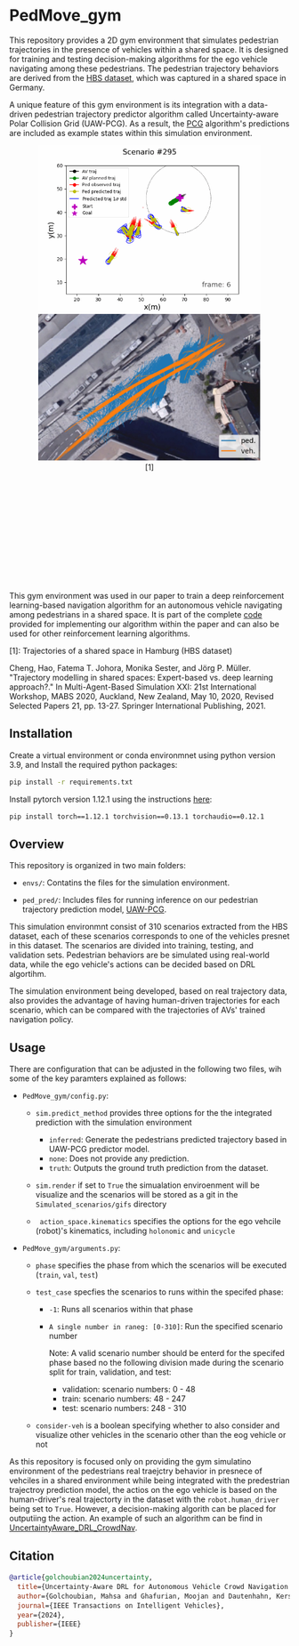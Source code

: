 # PedMove_gym

This repository provides a 2D gym environment that simulates pedestrian trajectories in the presence of vehicles within a shared space. It is designed for training and testing decision-making algorithms for the ego vehicle navigating among these pedestrians. The pedestrian trajectory behaviors are derived from the [HBS dataset](https://leopard.tu-braunschweig.de/receive/dbbs_mods_00069907), which was captured in a shared space in Germany.


A unique feature of this gym environment is its integration with a data-driven pedestrian trajectory predictor algorithm called Uncertainty-aware Polar Collision Grid (UAW-PCG). As a result, the [PCG](https://github.com/Golchoubian/PolarCollisionGrid-UncertaintyAware) algorithm's predictions are included as example states within this simulation environment.

<div style="display: block; margin: 0 auto; text-align: center; padding-bottom: 200px;">
    <img src="images/scenario295.gif" alt="scenario295" width="400"> 
    <img src="images/HBS.png" alt="HBS" width="400"> 
    <figcaption>[1]</figcaption>
</div>


This gym environment was used in our paper to train a deep reinforcement learning-based navigation algorithm for an autonomous vehicle navigating among pedestrians in a shared space. It is part of the complete [code](https://github.com/Golchoubian/UncertaintyAware_DRL_CrowdNav) provided for implementing our algorithm within the paper and can also be used for other reinforcement learning algorithms.


[1]: Trajectories of a shared space in Hamburg (HBS dataset) 

Cheng, Hao, Fatema T. Johora, Monika Sester, and Jörg P. Müller. "Trajectory modelling in shared spaces: Expert-based vs. deep learning approach?." In Multi-Agent-Based Simulation XXI: 21st International Workshop, MABS 2020, Auckland, New Zealand, May 10, 2020, Revised Selected Papers 21, pp. 13-27. Springer International Publishing, 2021.

## Installation

Create a  virtual environment or conda environmnet using python version 3.9, and Install the required python packages:

```bash
pip install -r requirements.txt
```

Install pytorch version 1.12.1 using the instructions [here](https://pytorch.org/get-started/previous-versions/#v1121):

```bash
pip install torch==1.12.1 torchvision==0.13.1 torchaudio==0.12.1

```

## Overview

This repository is organized in two main folders:

* `envs/`: Contatins the files for the simulation environment.

* `ped_pred/`: Includes files for running inference on our pedestrian trajectory prediction model, [UAW-PCG](https://github.com/Golchoubian/PolarCollisionGrid-UncertaintyAware).

This simulation environmnt consist of 310 scenarios extracted from the HBS dataset, each of these scenarios corresponds to one of the vehicles presnet in this dataset. The scenarios are divided into training, testing, and validation sets. Pedestrian behaviors are be simulated using real-world data, while the ego vehicle's actions can be decided based on DRL algortihm. 

The simulation environment being developed, based on real trajectory data, also provides the advantage of having human-driven trajectories for each scenario, which can be compared with the trajectories of AVs' trained navigation policy. 

## Usage

There are configuration that can be adjusted in the following two files, wih some of the key paramters explained as follows:

* `PedMove_gym/config.py`: 

    - `sim.predict_method` provides three options for the the integrated prediction with the simulation environment
    
      - `inferred`: Generate the pedestrians predicted trajectory based in UAW-PCG predictor model.
      - `none`: Does not provide any prediction.
      - `truth`: Outputs the ground truth prediction from the dataset.

    - `sim.render` if set to `True` the simualation enviroenment will be visualize and the scenarios will be stored as a git in the `Simulated_scenarios/gifs` directory
    
    - ` action_space.kinematics` specifies the options for the ego vehcile (robot)'s kinematics, including `holonomic` and `unicycle`


* `PedMove_gym/arguments.py`: 

    - `phase` specifies the phase from which the scenarios will be executed (`train`, `val`, `test`)
    
    - `test_case` specfies the scenarios to runs within the specifed phase:
      - `-1`: Runs all scenarios within that phase
      - `A single number in raneg: [0-310]`: Run the specified scenario number
    
        Note: A valid scenario number should be enterd for the specifed phase based no the following division made during the scenario split for train, validation, and test:
        - validation: scenario numbers: 0 - 48
        - train: scenario numbers: 48 - 247
        - test: scenario numbers: 248 - 310
    
    - `consider-veh` is a boolean specifying whether to also consider and visualize other vehicles in the scenario other than the eog vehicle or not

  

As this repository is focused only on providing the gym simulatino environment of the pedestrians real traejctry behavior in presnece of vehciles in a shared environment while being integrated with the predestrian trajectroy prediction model, the actios on the ego vehicle is based on the human-driver's real trajectorty in the dataset with the `robot.human_driver` being set to `True`. However, a decision-making algorith can be placed for outputiing the action. An example of such an algorithm can be find in [UncertaintyAware_DRL_CrowdNav](https://github.com/Golchoubian/UncertaintyAware_DRL_CrowdNav).



## Citation
```bibtex
@article{golchoubian2024uncertainty,
  title={Uncertainty-Aware DRL for Autonomous Vehicle Crowd Navigation in Shared Space},
  author={Golchoubian, Mahsa and Ghafurian, Moojan and Dautenhahn, Kerstin and Azad, Nasser Lashgarian},
  journal={IEEE Transactions on Intelligent Vehicles},
  year={2024},
  publisher={IEEE}
}
```
